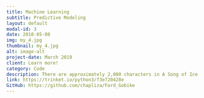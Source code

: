 ```yaml
---
title: Machine Learning
subtitle: Predictive Modeling
layout: default
modal-id: 3
date: 2018-05-08
img: my_4.jpg
thumbnail: my_4.jpg
alt: image-alt
project-date: March 2019
client: Learn more!
category: Code
description: There are approximately 2,000 characters in A Song of Ice and Fire by George R.R. Martin. The task is to predict which characters in the series will live or die (based on the data from the first 5 books), and give data-driven recommendations on how to survive in Game of Thrones. A great way to practice some feature engineering, variable selection, and model development. No spoilers, just data science. *wink wink* 
link: https://trinket.io/python3/f3e720428e
GitHub: https://github.com/chapliza/Ford_Gobike
---
```

